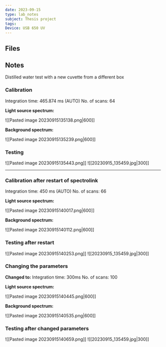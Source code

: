 ```yaml
---
date: 2023-09-15
type: lab_notes
subject: Thesis project
tags: 
Device: USB 650 UV
---
```

## Files


## Notes
Distilled water test with a new cuvette from a different box

### Calibration
Integration time: 465.874 ms (AUTO)
No. of scans: 64

**Light source spectrum:**

![[Pasted image 20230915135138.png|600]]

**Background spectrum:**

![[Pasted image 20230915135239.png|600]]

### Testing
![[Pasted image 20230915135443.png]]
![[20230915_135459.jpg|300]]

----
### Calibration after restart of spectrolink
Integration time: 450 ms (AUTO)
No. of scans: 66

**Light source spectrum:**

![[Pasted image 20230915140017.png|600]]


**Background spectrum:**

![[Pasted image 20230915140112.png|600]]

### Testing after restart
![[Pasted image 20230915140253.png]]
![[20230915_135459.jpg|300]]


### Changing the parameters
**Changed to:**
Integration time: 300ms
No. of scans: 100

**Light source spectrum:**

![[Pasted image 20230915140445.png|600]]

**Background spectrum:**

![[Pasted image 20230915140535.png|600]]

### Testing after changed parameters

![[Pasted image 20230915140659.png]]
![[20230915_135459.jpg|300]]